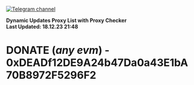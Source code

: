 [![Telegram channel](https://img.shields.io/endpoint?url=https://runkit.io/damiankrawczyk/telegram-badge/branches/master?url=https://t.me/n4z4v0d)](https://t.me/n4z4v0d) 

**Dynamic Updates Proxy List with Proxy Checker**  
**Last Updated: 18.12.23 21:48**

# DONATE (_any evm_) - 0xDEADf12DE9A24b47Da0a43E1bA70B8972F5296F2
